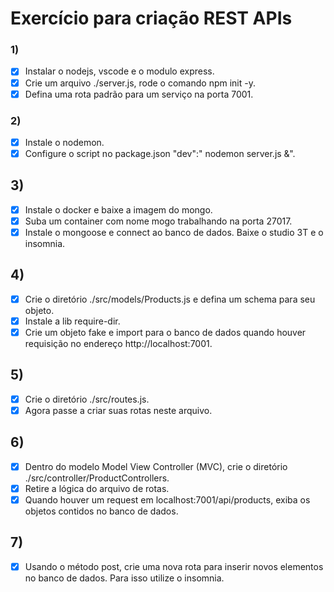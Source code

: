 
# Exercício para criação REST APIs

### 1)

- [x] Instalar o nodejs, vscode e o modulo express.
- [x] Crie um arquivo ./server.js, rode o comando npm init -y.
- [x] Defina uma rota padrão para um serviço na porta 7001.

### 2)
- [x] Instale o nodemon.
- [x] Configure o script no package.json "dev":" nodemon server.js &".

## 3)
- [x] Instale o docker e baixe a imagem do mongo. 
- [x] Suba um container com nome mogo trabalhando na porta 27017.
- [x] Instale o mongoose e connect ao banco de dados. Baixe o studio 3T e o insomnia.

## 4) 
- [x] Crie o diretório ./src/models/Products.js e defina um schema para seu objeto.
- [x] Instale a lib require-dir.
- [x] Crie um objeto fake e import para o banco de dados quando houver requisição no endereço http://localhost:7001.

## 5)
- [x] Crie o diretório ./src/routes.js.
- [x] Agora passe a criar suas rotas neste arquivo.
 
## 6) 
- [x] Dentro do modelo Model View Controller (MVC), crie o diretório ./src/controller/ProductControllers.
- [x] Retire a lógica do arquivo de rotas.
- [x] Quando houver um request em localhost:7001/api/products, exiba os objetos contidos no banco de dados.

## 7)
- [x] Usando o método post, crie uma nova rota para inserir novos elementos no banco de dados. Para isso utilize o insomnia.

